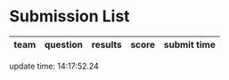 # Submission List
team    | question  | results  | score | submit time
------|-----:|-----:| ----:|-----


update time: 14:17:52.24 
